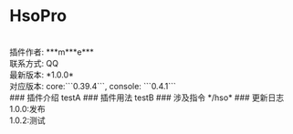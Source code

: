 # HsoPro
<br>
插件作者: ***m***e*** <br>
联系方式: QQ <br>
最新版本: *1.0.0* <br>
对应版本: core:```0.39.4```, console: ```0.4.1``` <br>
### 插件介绍
testA
### 插件用法
testB
### 涉及指令
*/hso*
### 更新日志
1.0.0:发布<br>1.0.2:测试
